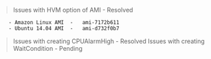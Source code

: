 > Issues with HVM option of AMI		-	Resolved
```
	- Amazon Linux AMI	-	ami-7172b611
	- Ubuntu 14.04 AMI	-	ami-d732f0b7
```
> Issues with creating CPUAlarmHigh	-	Resolved
> Issues with creating WaitCondition	-	Pending
